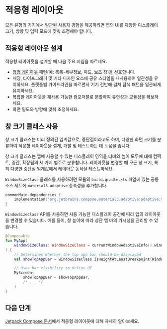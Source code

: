 # 적응형 레이아웃

모든 유형의 기기에서 일관된 사용자 경험을 제공하려면 앱의 UI를 다양한 디스플레이 크기, 방향 및 입력 모드에 맞춰 조정해야 합니다.

## 적응형 레이아웃 설계

적응형 레이아웃을 설계할 때 다음 주요 지침을 따르세요.

* [정형 레이아웃](https://developer.android.com/develop/ui/compose/layouts/adaptive/canonical-layouts) 패턴(예: 목록-세부정보, 피드, 보조 창)을 선호합니다.
* 패딩, 타이포그래피 및 기타 디자인 요소에 공유 스타일을 재사용하여 일관성을 유지하세요. 플랫폼별 가이드라인을 따르면서 기기 전반에 걸쳐 탐색 패턴을 일관되게 유지하세요.
* 복잡한 레이아웃을 재사용 가능한 컴포저블로 분할하여 유연성과 모듈성을 확보하세요.
* 화면 밀도와 방향에 맞춰 조정하세요.

## 창 크기 클래스 사용

창 크기 클래스는 미리 정의된 임계값으로, 중단점이라고도 하며, 다양한 화면 크기를 분류하여 적응형 레이아웃을 설계, 개발 및 테스트하는 데 도움을 줍니다.

창 크기 클래스는 앱에 사용할 수 있는 디스플레이 영역을 너비와 높이 모두에 대해 컴팩트, 중간, 확장됨의 세 가지 범주로 분류합니다. 레이아웃을 변경할 때 모든 창 크기, 특히 다양한 중단점 임계값에서 레이아웃 동작을 테스트하세요.

`WindowSizeClass` 클래스를 사용하려면 모듈의 `build.gradle.kts` 파일에 있는 공통 소스 세트에 `material3.adaptive` 종속성을 추가합니다.

```kotlin
commonMain.dependencies {
    implementation("org.jetbrains.compose.material3.adaptive:adaptive:%org.jetbrains.compose.material3.adaptive%")
}
```

`WindowSizeClass` API를 사용하면 사용 가능한 디스플레이 공간에 따라 앱의 레이아웃을 변경할 수 있습니다. 예를 들어, 창 높이에 따라 상단 앱 바의 가시성을 관리할 수 있습니다.

```kotlin
@Composable
fun MyApp(
    windowSizeClass: WindowSizeClass = currentWindowAdaptiveInfo().windowSizeClass
) {
    // Determines whether the top app bar should be displayed
    val showTopAppBar = windowSizeClass.isHeightAtLeastBreakpoint(WindowSizeClass.HEIGHT_DP_MEDIUM_LOWER_BOUND)

    // Uses bar visibility to define UI 
    MyScreen(
        showTopAppBar = showTopAppBar,
        /* ... */
    )
}
```

<!--- waiting for a page about @Preview and hot reload
## Previewing layouts

We have three different @Preview:

* Android-specific, for `androidMain`, from Android Studio.
* Separate desktop annotation plugin with our own implementation (only for desktop source set) + uiTooling plugin.
* Common annotation, also supported in Android Studio, works for Android only but from common code.
-->

## 다음 단계

[Jetpack Compose 문서](https://developer.android.com/develop/ui/compose/layouts/adaptive)에서 적응형 레이아웃에 대해 자세히 알아보세요.